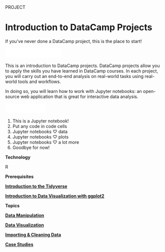 PROJECT
# Introduction to DataCamp Projects

If you've never done a DataCamp project, this is the place to start!

<img src="style-project-description.svg" width="180" height="30" alt="css-in-readme">

This is an introduction to DataCamp projects. DataCamp projects allow you to apply the skills you have learned in DataCamp courses. In each project, you will carry out an end-to-end analysis on real-world tasks using real-world tools and workflows.

In doing so, you will learn how to work with Jupyter notebooks: an open-source web application that is great for interactive data analysis.

<img src="style-project-tasks.svg" width="130" height="30" alt="css-in-readme">

1. This is a Jupyter notebook!
2. Put any code in code cells
3. Jupyter notebooks ♡ data
4. Jupyter notebooks ♡ plots
5. Jupyter notebooks ♡ a lot more
6. Goodbye for now!

**Technology**

R

**Prerequisites**

[**Introduction to the Tidyverse**](https://github.com/Torregu/DataCamp/tree/main/Courses/Programming/R/Introduction%20to%20the%20Tidyverse)

[**Introduction to Data Visualization with ggplot2**](https://github.com/Torregu/DataCamp/tree/main/Courses/Data%20Visualization/R/Introduction%20to%20Data%20Visualization%20with%20ggplot2)

**Topics**

[**Data Manipulation**](https://github.com/Torregu/DataCamp/tree/main/Projects/Data%20Manipulation)

[**Data Visualization**](https://github.com/Torregu/DataCamp/tree/main/Projects/Data%20Visualization)

[**Importing & Cleaning Data**](https://github.com/Torregu/DataCamp/tree/main/Projects/Importing%20&%20Cleaning%20Data)

[**Case Studies**](https://github.com/Torregu/DataCamp/tree/main/Projects/Case%20Studies)
